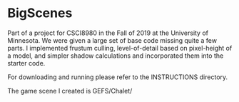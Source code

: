 # BigScenes

Part of a project for CSCI8980 in the Fall of 2019 at the University of Minnesota. We were given a large set of base code missing 
quite a few parts. I implemented frustum culling, level-of-detail based on pixel-height of a model, and simpler shadow calculations
and incorporated them into the starter code.

For downloading and running please refer to the INSTRUCTIONS directory.

The game scene I created is GEFS/Chalet/
